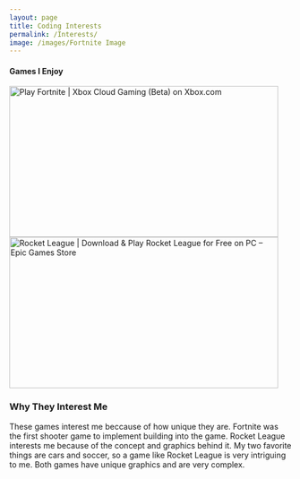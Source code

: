 ```yaml
---
layout: page
title: Coding Interests
permalink: /Interests/
image: /images/Fortnite Image
---
```


#### Games I Enjoy
<img src="https://store-images.s-microsoft.com/image/apps.62394.70702278257994163.1152c6f1-f586-40eb-a61e-0f8bad1ee621.3a22a885-cb53-41a8-b9e6-0bc4053a9bac" alt="Play Fortnite | Xbox Cloud Gaming (Beta) on Xbox.com" height =270px width =480px>
<img src="https://cdn2.unrealengine.com/egs-rocketleague-psyonixllc-g1a-00-1920x1080-56ed0f0e908c.jpg" alt="Rocket League | Download &amp; Play Rocket League for Free on PC – Epic Games  Store" height =270 width =480>

### Why They Interest Me
These games interest me beccause of how unique they are. Fortnite was the first shooter game to implement building into the game. Rocket League interests me because of the concept and graphics behind it. My two favorite things are cars and soccer, so a game like Rocket League is very intriguing to me. Both games have unique graphics and are very complex.
